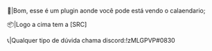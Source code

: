 📅|Bom, esse é um plugin aonde você pode está vendo o calaendario;

📦|Logo a cima tem a [SRC]

📞|Qualquer tipo de dúvida chama discord:!zMLGPVP#0830


